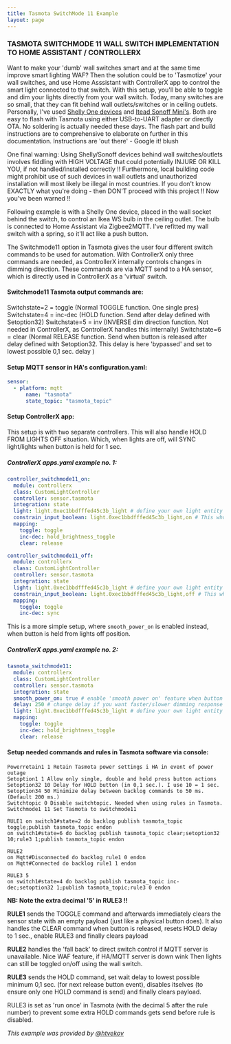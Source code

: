 ```yaml
---
title: Tasmota SwitchMode 11 Example
layout: page
---
```


### TASMOTA SWITCHMODE 11 WALL SWITCH IMPLEMENTATION TO HOME ASSISTANT / CONTROLLERX

Want to make your 'dumb' wall switches smart and at the same time improve smart lighting WAF? Then the solution could be to 'Tasmotize' your wall switches, and use Home Asssistant with ControllerX app to control the smart light connected to that switch. With this setup, you'll be able to toggle and dim your lights directly from your wall switch. Today, many switches are so small, that they can fit behind wall outlets/switches or in ceiling outlets. Personally, I've used [Shelly One devices](https://shop.shelly.cloud/shelly-1-wifi-smart-home-automation#50) and [Itead Sonoff Mini's](https://www.itead.cc/sonoff-mini.html). Both are easy to flash with Tasmota using either USB-to-UART adapter or directly OTA. No soldering is actually needed these days. The flash part and build instructions are to comprehensive to elaborate on further in this documentation. Instructions are 'out there' - Google it! blush

One final warning: Using Shelly/Sonoff devices behind wall switches/outlets involves fiddling with HIGH VOLTAGE that could potentially INJURE OR KILL YOU, if not handled/installed correctly !! Furthermore, local building code might prohibit use of such devices in wall outlets and unauthorized installation will most likely be illegal in most countries.
If you don't know EXACTLY what you're doing - then DON'T proceed with this project !!
Now you've been warned !!

Following example is with a Shelly One device, placed in the wall socket behind the switch, to control an Ikea WS bulb in the ceiling outlet. The bulb is connected to Home Assistant via Zigbee2MQTT. I've refitted my wall switch with a spring, so it'll act like a push button.

The Switchmode11 option in Tasmota gives the user four different switch commands to be used for automation. With ControllerX only three commands are needed, as ControllerX internally controls changes in dimming direction. These commands are via MQTT send to a HA sensor, which is directly used in ControllerX as a 'virtual' switch.

#### Switchmode11 Tasmota output commands are:

Switchstate=2 = toggle (Normal TOGGLE function. One single pres)
Switchstate=4 = inc-dec (HOLD function. Send after delay defined with Setoption32)
Switchstate=5 = inv (INVERSE dim direction function. Not needed in ControllerX, as
ControllerX handles this internally)
Switchstate=6 = clear (Normal RELEASE function. Send when button is released after delay defined with Setoption32. This delay is here 'bypassed' and set to lowest possible 0,1 sec. delay )

#### Setup MQTT sensor in HA's configuration.yaml:

```yaml
sensor:
  - platform: mqtt
      name: "tasmota"
      state_topic: "tasmota_topic"
```

#### Setup ControllerX app:

This setup is with two separate controllers. This will also handle HOLD FROM LIGHTS OFF situation. Which, when lights are off, will SYNC light/lights when button is held for 1 sec.

##### ControllerX apps.yaml example no. 1:

```yaml
controller_switchmode11_on:
  module: controllerx
  class: CustomLightController
  controller: sensor.tasmota
  integration: state
  light: light.0xec1bbdfffed45c3b_light # define your own light entity
  constrain_input_boolean: light.0xec1bbdfffed45c3b_light,on # This whole configuration will work when the light is on
  mapping:
    toggle: toggle
    inc-dec: hold_brightness_toggle
    clear: release

controller_switchmode11_off:
  module: controllerx
  class: CustomLightController
  controller: sensor.tasmota
  integration: state
  light: light.0xec1bbdfffed45c3b_light # define your own light entity
  constrain_input_boolean: light.0xec1bbdfffed45c3b_light,off # This whole configuration will work when the light is off
  mapping:
    toggle: toggle
    inc-dec: sync
```

This is a more simple setup, where `smooth_power_on` is enabled instead, when button is held from lights off position.

##### ControllerX apps.yaml example no. 2:

```yaml
tasmota_switchmode11:
  module: controllerx
  class: CustomLightController
  controller: sensor.tasmota
  integration: state
  smooth_power_on: true # enable 'smooth power on' feature when button is held from lights off
  delay: 250 # change delay if you want faster/slower dimming response (default: 350 ms.)
  light: light.0xec1bbdfffed45c3b_light # define your own light entity
  mapping:
    toggle: toggle
    inc-dec: hold_brightness_toggle
    clear: release
```

#### Setup needed commands and rules in Tasmota software via console:

```
Powerretain1 1 Retain Tasmota power settings i HA in event of power outage
Setoption1 1 Allow only single, double and hold press button actions
Setoption32 10 Delay for HOLD button (in 0,1 sec.). I use 10 = 1 sec.
Setoption34 50 Minimize delay between backlog commands to 50 ms. (Default 200 ms.)
Switchtopic 0 Disable switchtopic. Needed when using rules in Tasmota.
Switchmode1 11 Set Tasmota to switchmode11

RULE1 on switch1#state=2 do backlog publish tasmota_topic toggle;publish tasmota_topic endon
on switch1#state=6 do backlog publish tasmota_topic clear;setoption32 10;rule3 1;publish tasmota_topic endon

RULE2
on Mqtt#Disconnected do backlog rule1 0 endon
on Mqtt#Connected do backlog rule1 1 endon

RULE3 5
on switch1#state=4 do backlog publish tasmota_topic inc-dec;setoption32 1;publish tasmota_topic;rule3 0 endon
```

**NB: Note the extra decimal '5' in RULE3 !!**

**RULE1** sends the TOGGLE command and afterwards immediately clears the sensor state with an empty payload (just like a physical button does). It also handles the CLEAR command when button is released, resets HOLD delay to 1 sec., enable RULE3 and finally clears payload

**RULE2** handles the 'fall back' to direct switch control if MQTT server is unavailable. Nice WAF feature, if HA/MQTT server is down wink Then lights can still be toggled on/off using the wall switch.

**RULE3** sends the HOLD command, set wait delay to lowest possible minimum 0,1 sec. (for next release button event), disables itselves (to ensure only one HOLD command is send) and finally clears payload.

RULE3 is set as 'run once' in Tasmota (with the decimal 5 after the rule number) to prevent some extra HOLD commands gets send before rule is disabled.

_This example was provided by [@htvekov](https://github.com/htvekov)_
